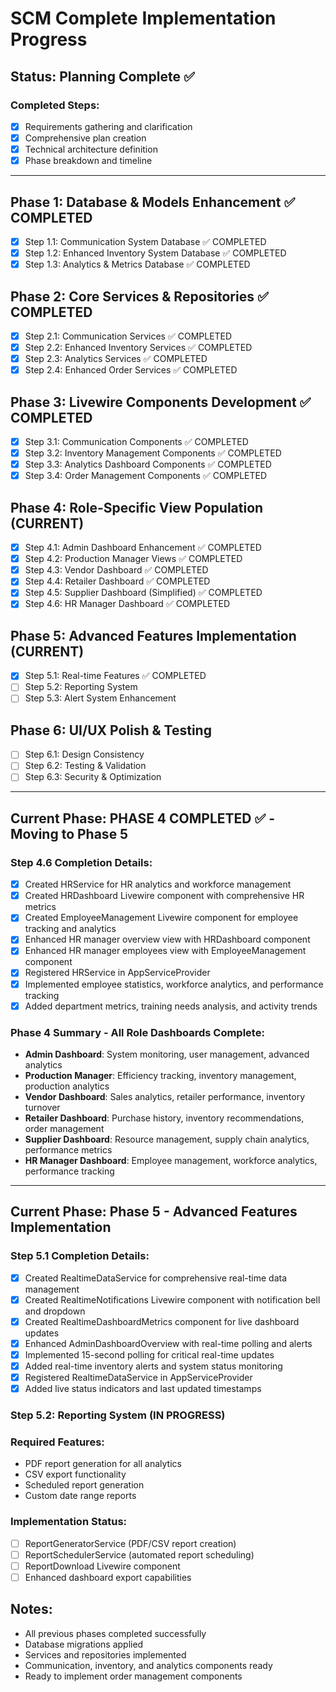 # SCM Complete Implementation Progress

## Status: Planning Complete ✅

### Completed Steps:
- [x] Requirements gathering and clarification
- [x] Comprehensive plan creation
- [x] Technical architecture definition
- [x] Phase breakdown and timeline

---

## Phase 1: Database & Models Enhancement ✅ COMPLETED
- [x] Step 1.1: Communication System Database ✅ COMPLETED
- [x] Step 1.2: Enhanced Inventory System Database ✅ COMPLETED
- [x] Step 1.3: Analytics & Metrics Database ✅ COMPLETED

## Phase 2: Core Services & Repositories ✅ COMPLETED
- [x] Step 2.1: Communication Services ✅ COMPLETED
- [x] Step 2.2: Enhanced Inventory Services ✅ COMPLETED
- [x] Step 2.3: Analytics Services ✅ COMPLETED
- [x] Step 2.4: Enhanced Order Services ✅ COMPLETED

## Phase 3: Livewire Components Development ✅ COMPLETED
- [x] Step 3.1: Communication Components ✅ COMPLETED
- [x] Step 3.2: Inventory Management Components ✅ COMPLETED
- [x] Step 3.3: Analytics Dashboard Components ✅ COMPLETED
- [x] Step 3.4: Order Management Components ✅ COMPLETED

## Phase 4: Role-Specific View Population (CURRENT)
- [x] Step 4.1: Admin Dashboard Enhancement ✅ COMPLETED
- [x] Step 4.2: Production Manager Views ✅ COMPLETED
- [x] Step 4.3: Vendor Dashboard ✅ COMPLETED
- [x] Step 4.4: Retailer Dashboard ✅ COMPLETED
- [x] Step 4.5: Supplier Dashboard (Simplified) ✅ COMPLETED
- [x] Step 4.6: HR Manager Dashboard ✅ COMPLETED

## Phase 5: Advanced Features Implementation (CURRENT)
- [x] Step 5.1: Real-time Features ✅ COMPLETED
- [ ] Step 5.2: Reporting System
- [ ] Step 5.3: Alert System Enhancement

## Phase 6: UI/UX Polish & Testing
- [ ] Step 6.1: Design Consistency
- [ ] Step 6.2: Testing & Validation
- [ ] Step 6.3: Security & Optimization

---

## Current Phase: PHASE 4 COMPLETED ✅ - Moving to Phase 5

### Step 4.6 Completion Details:
- [x] Created HRService for HR analytics and workforce management
- [x] Created HRDashboard Livewire component with comprehensive HR metrics
- [x] Created EmployeeManagement Livewire component for employee tracking and analytics
- [x] Enhanced HR manager overview view with HRDashboard component
- [x] Enhanced HR manager employees view with EmployeeManagement component
- [x] Registered HRService in AppServiceProvider
- [x] Implemented employee statistics, workforce analytics, and performance tracking
- [x] Added department metrics, training needs analysis, and activity trends

### Phase 4 Summary - All Role Dashboards Complete:
- **Admin Dashboard**: System monitoring, user management, advanced analytics
- **Production Manager**: Efficiency tracking, inventory management, production analytics
- **Vendor Dashboard**: Sales analytics, retailer performance, inventory turnover  
- **Retailer Dashboard**: Purchase history, inventory recommendations, order management
- **Supplier Dashboard**: Resource management, supply chain analytics, performance metrics
- **HR Manager Dashboard**: Employee management, workforce analytics, performance tracking

---

## Current Phase: Phase 5 - Advanced Features Implementation

### Step 5.1 Completion Details:
- [x] Created RealtimeDataService for comprehensive real-time data management
- [x] Created RealtimeNotifications Livewire component with notification bell and dropdown
- [x] Created RealtimeDashboardMetrics component for live dashboard updates
- [x] Enhanced AdminDashboardOverview with real-time polling and alerts
- [x] Implemented 15-second polling for critical real-time updates
- [x] Added real-time inventory alerts and system status monitoring
- [x] Registered RealtimeDataService in AppServiceProvider
- [x] Added live status indicators and last updated timestamps

### Step 5.2: Reporting System (IN PROGRESS)

### Required Features:
- PDF report generation for all analytics
- CSV export functionality  
- Scheduled report generation
- Custom date range reports

### Implementation Status:
- [ ] ReportGeneratorService (PDF/CSV report creation)
- [ ] ReportSchedulerService (automated report scheduling)
- [ ] ReportDownload Livewire component
- [ ] Enhanced dashboard export capabilities

## Notes:
- All previous phases completed successfully
- Database migrations applied
- Services and repositories implemented
- Communication, inventory, and analytics components ready
- Ready to implement order management components
